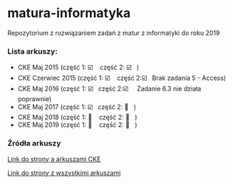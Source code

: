 # matura-informatyka
Repozytorium z rozwiązaniem zadań z matur z informatyki do roku 2019



### Lista arkuszy:

- CKE Maj 2015  (część 1: :ballot_box_with_check: &nbsp;&nbsp;&nbsp;część 2: :ballot_box_with_check:&nbsp;&nbsp;&nbsp;)
- CKE Czerwiec 2015  (część 1: :ballot_box_with_check: &nbsp;&nbsp;&nbsp;część 2::ballot_box_with_check: &nbsp;&nbsp;Brak zadania 5 - Access)
- CKE Maj 2016  (część 1:  :ballot_box_with_check:&nbsp;&nbsp;&nbsp;część 2::ballot_box_with_check: &nbsp;&nbsp;&nbsp; Zadanie 6.3 nie działa poprawnie)
- CKE Maj 2017  (część 1:  :ballot_box_with_check:&nbsp;&nbsp;&nbsp;część 2: :black_square_button:&nbsp;&nbsp;&nbsp;)
- CKE Maj 2018  (część 1: :black_square_button: &nbsp;&nbsp;&nbsp;część 2: :black_square_button:&nbsp;&nbsp;&nbsp;)
- CKE Maj 2019  (część 1: :black_square_button: &nbsp;&nbsp;&nbsp;część 2: :black_square_button:&nbsp;&nbsp;&nbsp;)

### Źródła arkuszy

[Link do strony a arkuszami CKE](https://cke.gov.pl/egzamin-maturalny/egzamin-w-nowej-formule/arkusze/)

[Link do strony z wszystkimi arkuszami](https://arkusze.pl/informatyka-matura-poziom-rozszerzony/)
